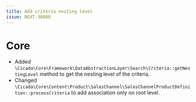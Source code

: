 ```yaml
---
title: Add criteria nesting level
issue: NEXT-38080
---
```


# Core

* Added `\Cicada\Core\Framework\DataAbstractionLayer\Search\Criteria::getNestingLevel` method to get the nesting level of the criteria.
* Changed `\Cicada\Core\Content\Product\SalesChannel\SalesChannelProductDefinition::processCriteria` to add association only on root level.
